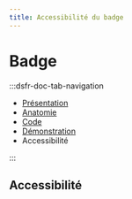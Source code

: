 ```yaml
---
title: Accessibilité du badge
---
```

# Badge

:::dsfr-doc-tab-navigation
- [Présentation](../index.md)
- [Anatomie](../anatomy/index.md)
- [Code](../code/index.md)
- [Démonstration](../demo/index.md)
- Accessibilité

:::


## Accessibilité
